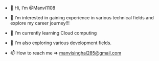 - 👋 Hi, I’m @Manvi1108
- 👀 I’m interested in gaining experience in various technical fields and explore my career journey!!!
- 🌱 I’m currently learning Cloud computing
- 🧐 I'm also exploring various development fields.

- 📫 How to reach me => manvisinghal285@gmail.com

<!---
Manvi1108/Manvi1108 is a ✨ special ✨ repository because its `README.md` (this file) appears on your GitHub profile.
You can click the Preview link to take a look at your changes.
--->
